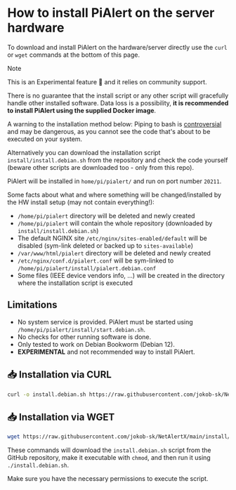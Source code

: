 # How to install PiAlert on the server hardware

To download and install PiAlert on the hardware/server directly use the `curl` or `wget` commands at the bottom of this page.

> [!NOTE]
> This is an Experimental feature 🧪 and it relies on community support.
>
> There is no guarantee that the install script or any other script will gracefully handle other installed software.
> Data loss is a possibility, **it is recommended to install PiAlert using the supplied Docker image**.

A warning to the installation method below: Piping to bash is [controversial](https://pi-hole.net/2016/07/25/curling-and-piping-to-bash) and may
be dangerous, as you cannot see the code that's about to be executed on your system.

Alternatively you can download the installation script `install/install.debian.sh` from the repository and check the code yourself (beware other scripts are
downloaded too - only from this repo).

PiAlert will be installed in `home/pi/pialert/` and run on port number `20211`.

Some facts about what and where something will be changed/installed by the HW install setup (may not contain everything!):

- `/home/pi/pialert` directory will be deleted and newly created
- `/home/pi/pialert` will contain the whole repository (downloaded by `install/install.debian.sh`)
- The default NGINX site `/etc/nginx/sites-enabled/default` will be disabled (sym-link deleted or backed up to `sites-available`)
- `/var/www/html/pialert` directory will be deleted and newly created
- `/etc/nginx/conf.d/pialert.conf` will be sym-linked to `/home/pi/pialert/install/pialert.debian.conf`
- Some files (IEEE device vendors info, ...) will be created in the directory where the installation script is executed

## Limitations

- No system service is provided. PiAlert must be started using `/home/pi/pialert/install/start.debian.sh`.
- No checks for other running software is done.
- Only tested to work on Debian Bookworm (Debian 12).
- **EXPERIMENTAL** and not recommended way to install PiAlert.

## 📥 Installation via CURL

```bash
curl -o install.debian.sh https://raw.githubusercontent.com/jokob-sk/NetAlertX/main/install/install.debian.sh && sudo chmod +x install.debian.sh && sudo ./install.debian.sh
```

## 📥 Installation via WGET

```bash
wget https://raw.githubusercontent.com/jokob-sk/NetAlertX/main/install/install.debian.sh -O install.debian.sh && sudo chmod +x install.debian.sh && sudo ./install.debian.sh
```

These commands will download the `install.debian.sh` script from the GitHub repository, make it executable with `chmod`, and then run it using `./install.debian.sh`.

Make sure you have the necessary permissions to execute the script.

